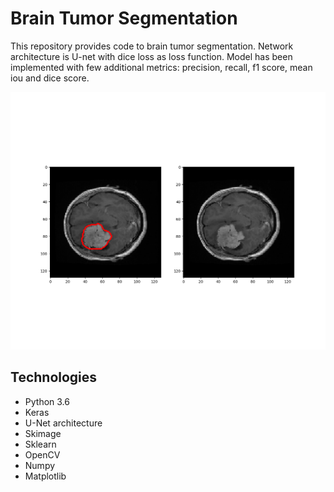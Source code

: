 # Brain Tumor Segmentation

This repository provides code to brain tumor segmentation. Network architecture is U-net with dice loss as loss function.
Model has been implemented with few additional metrics:  precision, recall, f1 score, mean iou and dice score.

![Segmentation result](Figure_2.png)

## Technologies
- Python 3.6
- Keras 
- U-Net architecture
- Skimage
- Sklearn
- OpenCV
- Numpy
- Matplotlib
